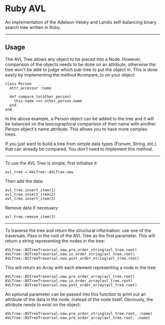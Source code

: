 # Ruby AVL

An implementation of the Adelson-Velsky and Landis self-balancing binary search tree written in Ruby.

***

## Usage

The AVL Tree allows any object to be placed into a Node. However, comparison of the objects needs to be done on an attribute, otherwise the tree won't be able to judge which sub-tree to put the object in. This is done easily by implementing the method #compare_to on your object:

    class Person
      attr_accessor :name

      def compare_to(other_person)
        this.name <=> other_person.name
      end
    end

In the above example, a Person object can be added to the tree and it will be balanced on the lexicographical comparison of their name with another Person object's name attribute. This allows you to have more complex trees.

If you just want to build a tree from simple data types (Fixnum, String, etc.) that can already be compared. You don't need to implement this method.

***

To use the AVL Tree is simple, first initialise it:

    avl_tree = AVLTree::AVLTree.new

Then add the data:

    avl_tree.insert_item(1)
    avl_tree.insert_item(2)
    avl_tree.insert_item(3)

Remove data if necessary:

    avl_tree.remove_item(3)

***

To traverse the tree and return the structural information: use one of the traversals. Pass in the root of the AVL Tree as the first parameter. This will return a string representing the nodes in the tree:

    AVLTree::BSTreeTraversal.new.pre_order_string(avl_tree.root)
    AVLTree::BSTreeTraversal.new.in_order_string(avl_tree.root)
    AVLTree::BSTreeTraversal.new.post_order_string(avl_tree.root)

This will return an Array with each element representing a node in the tree:

    AVLTree::BSTreeTraversal.new.pre_order_array(avl_tree.root)
    AVLTree::BSTreeTraversal.new.in_order_array(avl_tree.root)
    AVLTree::BSTreeTraversal.new.post_order_array(avl_tree.root)


An optional parameter can be passed into this function to print out an attribute of the data in the node, instead of the node itself. Obviously, the attribute needs to exist on the object:

    AVLTree::BSTreeTraversal.new.pre_order_string(avl_tree.root, :name)
    AVLTree::BSTreeTraversal.new.pre_order_array(avl_tree.root, :name)